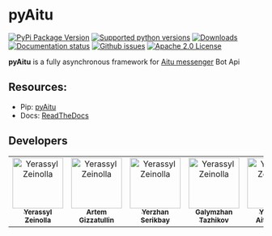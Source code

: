 # pyAitu

[![PyPi Package Version](https://img.shields.io/pypi/v/pyAitu.svg?style=flat-square)](https://pypi.org/project/pyAitu/)
[![Supported python versions](https://img.shields.io/pypi/pyversions/pyAitu.svg?style=flat-square)](https://pypi.org/project/pyAitu/)
[![Downloads](https://img.shields.io/pypi/dm/pyAitu.svg?style=flat-square)](https://pypi.python.org/pypi/pyAitu)
[![Documentation status](https://img.shields.io/readthedocs/pip/stable.svg?style=flat-square)](https://pyaitu.readthedocs.io/en/latest/)
[![Github issues](https://img.shields.io/github/issues/btsdigital/pyAitu.svg?style=flat-square)](https://github.com/btsdigital/pyAitu/issues)
[![Apache 2.0 License](https://img.shields.io/pypi/l/pyAitu.svg?style=flat-square)](https://opensource.org/licenses/Apache-2.0)

**pyAitu** is a fully asynchronous framework for [Aitu messenger](https://aitu.io) Bot Api

## Resources:
   - Pip: [pyAitu](https://pypi.org/project/pyAitu/)
   - Docs: [ReadTheDocs](https://pyaitu.readthedocs.io/en/latest/)

## Developers

<table>
    <tr>
    <td align="center">
    <a href="https://github.com/yerassyl94">
    <img src="https://avatars1.githubusercontent.com/u/25578169?v=4" width="100px" alt="Yerassyl Zeinolla"/><br/>
    <sub><b>Yerassyl Zeinolla</b></sub>
    </a>
    </td>
    <td align="center">
    <a href="https://github.com/temagi">
    <img src="https://avatars0.githubusercontent.com/u/1005801?v=4" width="100px" alt="Yerassyl Zeinolla"/><br/>
    <sub><b>Artem Gizzatullin</b></sub>
    </a>
    </td>
    <td align="center">
    <a href="https://github.com/yerzhanserikbay">
    <img src="https://avatars0.githubusercontent.com/u/28862203?v=4" width="100px" alt="Yerassyl Zeinolla"/><br/>
    <sub><b>Yerzhan Serikbay</b></sub>
    </a>
    </td>
    <td align="center">
    <a href="https://github.com/colorcharge">
    <img src="https://avatars1.githubusercontent.com/u/18047045?v=4" width="100px" alt="Yerassyl Zeinolla"/><br/>
    <sub><b>Galymzhan Tazhikov</b></sub>
    </a>
    </td>
    <td align="center">
    <a href="https://github.com/yaitzhan">
    <img src="https://avatars2.githubusercontent.com/u/30086178?v=4" width="100px" alt="Yerassyl Zeinolla"/><br/>
    <sub><b>Yerzhan Aitzhanov</b></sub>
    </a>
    </td>
    <td align="center">
    <a href="https://github.com/aaldaber">
    <img src="https://avatars3.githubusercontent.com/u/9216948?v=4" width="100px" alt="Yerassyl Zeinolla"/><br/>
    <sub><b>Aibek Aldabergenov</b></sub>
    </a>
    </td>
    </tr>
</table>